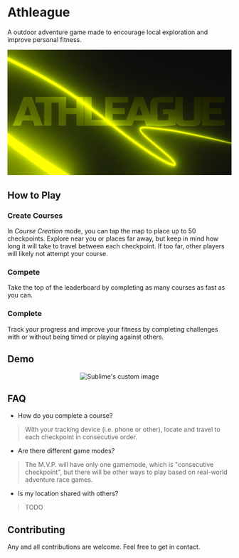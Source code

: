 <!-- markdownlint-disable MD033 -->
# Athleague

A outdoor adventure game made to encourage local exploration and improve personal fitness.

![Athleague Banner](./assets/athleague-banner.png)

## How to Play

### Create Courses

In *Course Creation* mode, you can tap the map to place up to 50 checkpoints. Explore near you or places far away, but keep in mind how long it will take to travel between each checkpoint. If too far, other players will likely not attempt your course.

### Compete

Take the top of the leaderboard by completing as many courses as fast as you can.

### Complete

Track your progress and improve your fitness by completing challenges with or without being timed or playing against others.

## Demo

<p align="center" >
  <img src="./assets/Athleague-React-Native-Demo-2.gif" style="height:600px;" alt="Sublime's custom image"/>
</p>

## FAQ

- How do you complete a course?

> With your tracking device (i.e. phone or other), locate and travel to each checkpoint in consecutive order.

- Are there different game modes?

> The M.V.P. will have only one gamemode, which is "consecutive checkpoint", but there will be other ways to play based on real-world adventure race games.

- Is my location shared with others?

> TODO

## Contributing

Any and all contributions are welcome. Feel free to get in contact.
